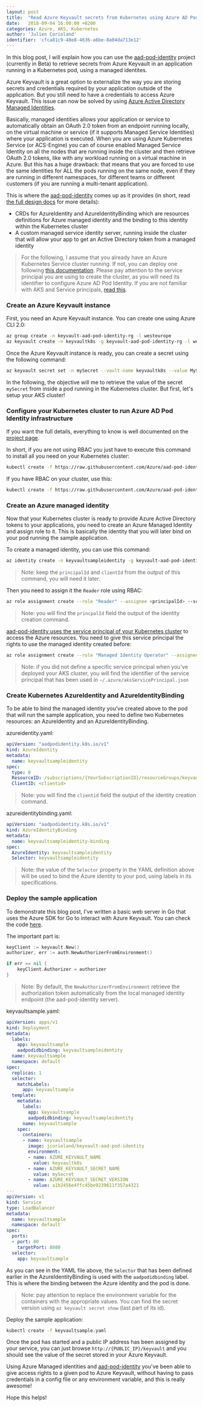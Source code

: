 ```yaml
---
layout: post
title:  "Read Azure Keyvault secrets from Kubernetes using Azure AD Pod Identity"
date:   2018-09-04 16:00:00 +0200
categories: Azure, AKS, Kubernetes
author: 'Julien Corioland'
identifier: 'cfca81c9-48e8-4636-a6be-8a04da713e12'
---
```


In this blog post, I will explain how you can use the [aad-pod-identity](https://github.com/Azure/aad-pod-identity) project (currently in Beta) to retrieve secrets from Azure Keyvault in an application running in a Kubernetes pod, using a managed identites.

<!--more-->

Azure Keyvault is a great option to externalize the way you are storing secrets and credentials required by your application outside of the application. But you still need to have a credentials to access Azure Keyvault. This issue can now be solved by using [Azure Active Directory Managed Identities](https://docs.microsoft.com/en-us/azure/active-directory/managed-service-identity/).

Basically, managed identities allows your application or service to automatically obtain an OAuth 2.0 token from an endpoint running locally, on the virtual machine or service (if it supports Managed Service Identities) where your application is executed.
When you are using Azure Kubernetes Service (or ACS-Engine) you can of course enabled Managed Service Identity on all the nodes that are running inside the cluster and then retrieve OAuth 2.0 tokens, like with any workload running on a virtual machine in Azure. But this has a huge drawback: that means that you are forced to use the same identities for ALL the pods running on the same node, even if they are running in different namespaces, for different teams or different customers (if you are running a multi-tenant application).

This is where the [aad-pod-identity](https://github.com/Azure/aad-pod-identity) comes up as it provides (in short, read [the full design docs](https://github.com/Azure/aad-pod-identity/blob/master/docs/design/concept.md) for more details):

- CRDs for AzureIdentity and AzureIdentityBinding which are resources definitions for Azure managed identity and the binding to this identity within the Kubernetes cluster
- A custom managed service identity server, running inside the cluster that will allow your app to get an Active Directory token from a managed identity

> For the following, I assume that you already have an Azure Kubernetes Service cluster running. If not, you can deploy one following [this documentation](https://docs.microsoft.com/en-us/azure/aks/kubernetes-walkthrough). Please pay attention to the service principal you are using to create the cluster, as you will need its identifier to configure Azure AD Pod Identity. If you are not familiar with AKS and Service principals, [read this](https://docs.microsoft.com/en-us/azure/aks/kubernetes-service-principal).

### Create an Azure Keyvault instance

First, you need an Azure Keyvault instance. You can create one using Azure CLI 2.0:

```bash
az group create -n keyvault-aad-pod-identity-rg -l westeurope
az keyvault create -n keyvaultk8s -g keyvault-aad-pod-identity-rg -l westeurope
```

Once the Azure Keyvault instance is ready, you can create a secret using the following command:

```bash
az keyvault secret set -n mySecret --vault-name keyvaultk8s --value MySuperSecretThatIDontWantToShareWithYou!
```

In the following, the objective will me to retrieve the value of the secret `mySecret` from inside a pod running in the Kubernetes cluster. But first, let's setup your AKS cluster!

### Configure your Kubernetes cluster to run Azure AD Pod Identity infrastructure

If you want the full details, everything to know is well documented on the [project page](https://github.com/Azure/aad-pod-identity#get-started).

In short, if you are not using RBAC you just have to execute this command to install all you need on your Kubernetes cluster:

```bash
kubectl create -f https://raw.githubusercontent.com/Azure/aad-pod-identity/master/deploy/infra/deployment.yaml
```

If you have RBAC on your cluster, use this:

```bash
kubectl create -f https://raw.githubusercontent.com/Azure/aad-pod-identity/master/deploy/infra/deployment-rbac.yaml
```

### Create an Azure managed identity

Now that your Kubernetes cluster is ready to provide Azure Active Directory tokens to your applications, you need to create an Azure Managed Identity and assign role to it. This is basically the identity that you will later bind on your pod running the sample application.

To create a managed identity, you can use this command:

```bash
az identity create -n keyvaultsampleidentity -g keyvault-aad-pod-identity-rg
```

> Note: keep the `principalId` and `clientId` from the output of this command, you will need it later.

Then you need to assign it the `Reader` role using RBAC:

```bash
az role assignment create --role "Reader" --assignee <principalId> --scope /subscriptions/{YourSubscriptionID}/resourceGroups/keyvault-aad-pod-identity-rg
```

> Note: you will find the `princpalId` field the output of the identity creation command.

[aad-pod-identity uses the service principal of your Kubernetes cluster](https://github.com/Azure/aad-pod-identity#providing-required-permissions-for-mic) to access the Azure resources. You need to give this service principal the rights to use the managed identity created before:

```bash
az role assignment create --role "Managed Identity Operator" --assignee <servicePrincipalId> --scope /subscriptions/{YourSubscriptionID}/resourceGroups/keyvault-aad-pod-identity-rg/providers/Microsoft.ManagedIdentity/userAssignedIdentities/keyvaultsampleidentity
```

> Note: if you did not define a specific service principal when you've deployed your AKS cluster, you will find the identifier of the service principal that has been used in `~/.azure/aksServicePrincipal.json`

### Create Kubernetes AzureIdentity and AzureIdentityBinding

To be able to bind the managed identity you've created above to the pod that will run the sample application, you need to define two Kubernetes resources: an AzureIdentity and an AzureIdentityBinding.

azureidentity.yaml:

```yaml
apiVersion: "aadpodidentity.k8s.io/v1"
kind: AzureIdentity
metadata:
  name: keyvaultsampleidentity
spec:
  type: 0
  ResourceID: /subscriptions/{YourSubscriptionID}/resourceGroups/keyvault-aad-pod-identity-rg/providers/Microsoft.ManagedIdentity/userAssignedIdentities/keyvaultsampleidentity
  ClientID: <clientid>
```

> Note: you will find the `clientid` field the output of the identity creation command.

azureidentitybinding.yaml:

```yaml
apiVersion: "aadpodidentity.k8s.io/v1"
kind: AzureIdentityBinding
metadata:
  name: keyvaultsampleidentity-binding
spec:
  AzureIdentity: keyvaultsampleidentity
  Selector: keyvaultsampleidentity
```

> Note: the value of the `Selector` property in the YAML definition above will be used to bind the Azure identity to your pod, using labels in its specifications.

### Deploy the sample application

To demonstrate this blog post, I've written a basic web server in Go that uses the Azure SDK for Go to interact with Azure Keyvault. You can check the code [here](https://github.com/jcorioland/keyvault-aad-pod-identity).

The important part is:

```go
keyClient := keyvault.New()
authorizer, err := auth.NewAuthorizerFromEnvironment()

if err == nil {
    keyClient.Authorizer = authorizer
}
```

> Note: By default, the `NewAuthorizerFromEnvironment` retrieve the authorization token automatically from the local managed identity endpoint (the aad-pod-identity server).

keyvaultsample.yaml:

```yaml
apiVersion: apps/v1
kind: Deployment
metadata:
  labels:
    app: keyvaultsample
    aadpodidbinding: keyvaultsampleidentity
  name: keyvaultsample
  namespace: default
spec:
  replicas: 1
  selector:
    matchLabels:
      app: keyvaultsample
  template:
    metadata:
      labels:
        app: keyvaultsample
        aadpodidbinding: keyvaultsampleidentity
      name: keyvaultsample
    spec:
      containers:
      - name: keyvaultsample
        image: jcorioland/keyvault-aad-pod-identity
        environment:
        - name: AZURE_KEYVAULT_NAME
          value: keyvaultk8s
        - name: AZURE_KEYVAULT_SECRET_NAME
          value: mySecret
        - name: AZURE_KEYVAULT_SECRET_VERSION
          value: a1b2456e4ffc45be9239611f357a4321
---
apiVersion: v1
kind: Service
type: LoadBalancer
metadata:
  name: keyvaultsample
  namespace: default
spec:
  ports:
  - port: 80
    targetPort: 8080
  selector:
    app: keyvaultsample
```

As you can see in the YAML file above, the `Selector` that has been defined earlier in the AzureIdentityBinding is used with the `aadpodidbinding` label. This is where the binding between the Azure identity and the pod is done.

> Note: pay attention to replace the environment variable for the containers with the appropriate values. You can find the secret version using `az keyvault secret show` (last part of its id).

Deploy the sample application:

```bash
kubectl create -f keyvaultsample.yaml
```

Once the pod has started and a public IP address has been assigned by your service, you can just browse `http://{PUBLIC_IP}/keyvault` and you should see the value of the secret stored in your Azure Keyvault.

Using Azure Managed identities and [aad-pod-identity](https://github.com/Azure/aad-pod-identity) you've been able to give access rights to a given pod to Azure Keyvault, without having to pass credentials in a config file or any environment variable, and this is really awesome!

Hope this helps!